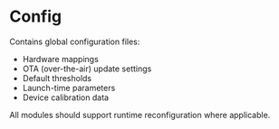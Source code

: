 # Config

Contains global configuration files:

- Hardware mappings
- OTA (over-the-air) update settings
- Default thresholds
- Launch-time parameters
- Device calibration data

All modules should support runtime reconfiguration where applicable.
